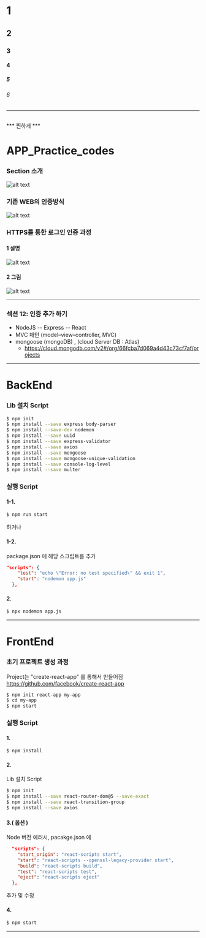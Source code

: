# 1
## 2
### 3
#### 4 
##### 5
###### 6

___

```bash
```

*** 찐하게 ***


# APP_Practice_codes

### Section 소개
![alt text](image.png)


### 기존 WEB의 인증방식
![alt text](image-1.png)


### HTTPS를 통한 로그인 인증 과정
#### 1 설명
![alt text](image-2.png)


#### 2 그림
![alt text](image-3.png)


___


### 섹션 12: 인증 추가 하기

  + NodeJS -- Express -- React
  + MVC 패턴 (model–view–controller, MVC)
  + mongoose (mongoDB) , (cloud Server DB : Atlas)
    + https://cloud.mongodb.com/v2#/org/66fcba7d069a4d43c73cf7af/projects


___


#### 
# BackEnd
#### 
### Lib 설치 Script
```bash
$ npm init
$ npm install --save express body-parser
$ npm install --save-dev nodemon
$ npm install --save uuid
$ npm install --save express-validator
$ npm install --save axios
$ npm install --save mongoose
$ npm install --save mongoose-unique-validation
$ npm install --save console-log-level
$ npm install --save multer
```

###  실행 Script
#### 1-1.
```bash
$ npm run start
```
하거나 

#### 1-2.
package.json 에 해당 스크립트를 추가
```json
"scripts": {
    "test": "echo \"Error: no test specified\" && exit 1",
    "start": "nodemon app.js"
  },
```

#### 2.
```bash
$ npx nodemon app.js
```


___


#### 
# FrontEnd
#### 

###  초기 프로젝트 생성 과정
Project는 "create-react-app" 를 통해서 만들어짐
https://github.com/facebook/create-react-app
```bash
$ npm init react-app my-app
$ cd my-app
$ npm start
```

### 실행 Script
#### 1.
```bash
$ npm install
```

#### 2.
Lib 설치 Script
```bash
$ npm init
$ npm install --save react-router-dom@5 --save-exact
$ npm install --save react-transition-group
$ npm install --save axios
```

#### 3.( 옵션 )
Node 버전 에러시, pacakge.json 에
```json
  "scripts": {
    "start_origin": "react-scripts start",
    "start": "react-scripts --openssl-legacy-provider start",
    "build": "react-scripts build",
    "test": "react-scripts test",
    "eject": "react-scripts eject"
  },
```
추가 및 수정

#### 4.
```bash
$ npm start
```


___